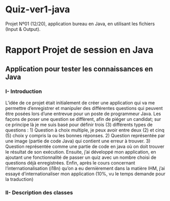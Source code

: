 # Quiz-ver1-java
Projet Nº01 (12/20), application bureau en Java, en utilisant les fichiers (Input &amp; Output).
<h1>Rapport Projet de session en Java</h1>
<h2>Application pour tester les connaissances en Java</h2>
<h3>I-	Introduction</h3>
L’idée de ce projet était initialement de créer une application qui va me permettre d’enregistrer et manipuler des différentes questions qui peuvent être posées lors d’une entrevue pour un poste de programmeur Java. Les façons de poser une question se diffèrent, afin de piéger un candidat; sur ce principe là je me suis basé pour définir trois (3) différents types de questions :
1)	Question à choix multiple, je peux avoir entre deux (2) et cinq (5) choix y compris la ou les bonnes réponses.
2)	Question représentée par une image (partie de code Java) qui contient une erreur à trouver.
3)	Question représentée comme une partie de code en java où on doit trouver le résultat de son exécution.
Ensuite, j’ai développé mon application, en ajoutant une fonctionnalité de passer un quiz avec un nombre choisi de questions déjà enregistrées.
Enfin, après le cours concernant l’internationalisation (i18n) qu’on a eu dernièrement dans la matière IHM, j’ai essayé d’internationaliser mon application (10%, vu le temps demande pour la traduction)



<h3>II-	Description des classes</h3>

